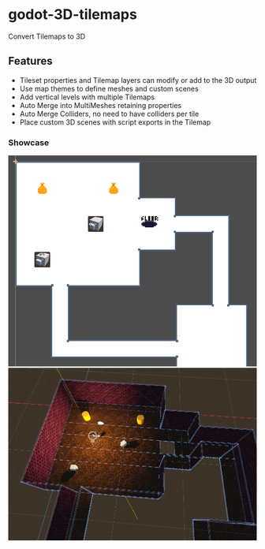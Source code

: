 # godot-3D-tilemaps

 Convert Tilemaps to 3D

## Features

* Tileset properties and Tilemap layers can modify or add to the 3D output
* Use map themes to define meshes and custom scenes
* Add vertical levels with multiple Tilemaps
* Auto Merge into MultiMeshes retaining properties
* Auto Merge Colliders, no need to have colliders per tile
* Place custom 3D scenes with script exports in the Tilemap

### Showcase

![2d tilemap](images/tilemap-example.png)
![converted tilemap](images/3d-tilemap-example.png)

